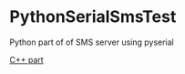 # PythonSerialSmsTest
Python part of of SMS server using pyserial

[C++ part]( https://github.com/amaali7/ESP32-SMS)
